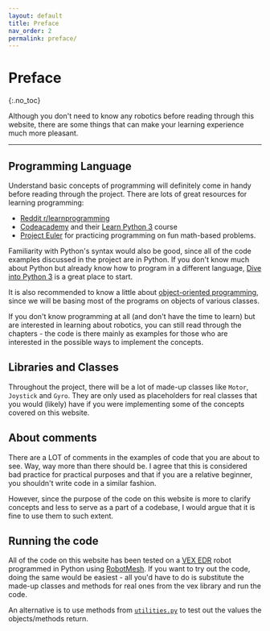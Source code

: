 ```yaml
---
layout: default
title: Preface
nav_order: 2
permalink: preface/
---
```


# Preface
{:.no_toc}

Although you don't need to know any robotics before reading through this website, there are some things that can make your learning experience much more pleasant.

---

## Programming Language
Understand basic concepts of programming will definitely come in handy before reading through the project. There are lots of great resources for learning programming:
- [Reddit r/learnprogramming](https://www.reddit.com/r/learnprogramming/)
- [Codeacademy](https://www.codecademy.com/) and their [Learn Python 3](https://www.codecademy.com/learn/learn-python-3) course
- [Project Euler](https://projecteuler.net/) for practicing programming on fun math-based problems.

Familiarity with Python's syntax would also be good, since all of the code examples discussed in the project are in Python. If you don't know much about Python but already know how to program in a different language, [Dive into Python 3](http://histo.ucsf.edu/BMS270/diveintopython3-r802.pdf) is a great place to start.

It is also recommended to know a little about [object-oriented programming](https://en.wikipedia.org/wiki/Object-oriented_programming), since we will be basing most of the programs on objects of various classes.

If you don't know programming at all (and don't have the time to learn) but are interested in learning about robotics, you can still read through the chapters - the code is there mainly as examples for those who are interested in the possible ways to implement the concepts.


## Libraries and Classes
Throughout the project, there will be a lot of made-up classes like `Motor`, `Joystick` and `Gyro`. They are only used as placeholders for real classes that you would (likely) have if you were implementing some of the concepts covered on this website.


## About comments
There are a LOT of comments in the examples of code that you are about to see. Way, way more than there should be. I agree that this is considered bad practice for practical purposes and that if you are a relative beginner, you shouldn't write code in a similar fashion.

However, since the purpose of the code on this website is more to clarify concepts and less to serve as a part of a codebase, I would argue that it is fine to use them to such extent.


## Running the code
All of the code on this website has been tested on a [VEX EDR](https://www.vexrobotics.com/vexedr) robot programmed in Python using [RobotMesh](https://www.robotmesh.com/). If you want to try out the code, doing the same would be easiest - all you'd have to do is substitute the made-up classes and methods for real ones from the vex library and run the code.

An alternative is to use methods from [`utilities.py`](https://github.com/xiaoxiae/Robotics-Simplified/blob/master/Code/algorithms/utilities.py) to test out the values the objects/methods return.
